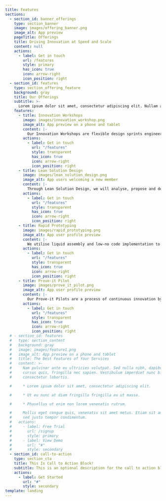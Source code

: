 ```yaml
---
title: Features
sections:
  - section_id: banner_offerings
    type: section_banner
    image: images/offering_banner.png
    image_alt: App preview
    pageTitle: Offerings
    title: Driving Innovation at Speed and Scale
    content: null
    actions:
      - label: Get in touch
        url: /features
        style: primary
        has_icon: true
        icon: arrow-right
        icon_position: right
  - section_id: features
    type: section_offering_feature
    background: gray
    title: Our Offerings
    subtitle: >-
      Lorem ipsum dolor sit amet, consectetur adipiscing elit. Nullam a metus quis lorem malesuada luctus.
    features:
      - title: Innovation Workshops
        image: images/innovation_workshop.png
        image_alt: App preview on a phone and tablet
        content: |-
          Our Innovation Workshops are flexible design sprints engineered to answer critical business questions through design, prototyping, and testing ideas with you.
        actions:
          - label: Get in touch
            url: "/features"
            style: transparent
            has_icon: true
            icon: arrow-right
            icon_position: right
      - title: Lean Solution Design
        image: images/lean_solution_design.png
        image_alt: App users welcoming a new member
        content: |-
          Through Lean Solution Design, we will analyse, propose and determine technologies that will be involved in actionable plans that solve your every business requirements identified.
        actions:
          - label: Get in touch
            url: "/features"
            style: transparent
            has_icon: true
            icon: arrow-right
            icon_position: right
      - title: Rapid Prototyping
        image: images/rapid_prototyping.png
        image_alt: App user profile preview
        content: |-
          We utilise liquid assembly and low-no code implementation to iteratively churn out sufficiently complex solutions in short time spans, reaching potential solutions early and at minimal costs.
        actions:
          - label: Get in touch
            url: "/features"
            style: transparent
            has_icon: true
            icon: arrow-right
            icon_position: right
      - title: Prove-it Pilot
        image: images/prove_it_pilot.png
        image_alt: App user profile preview
        content: |-
          Our Prove-it Pilots are a process of continuous innovation by iteratively designing and delivering validated innovation solution through rapid iterative development and data driven experimentation.
        actions:
          - label: Get in touch
            url: "/features"
            style: transparent
            has_icon: true
            icon: arrow-right
            icon_position: right
  # - section_id: features
  #   type: section_content
  #   background: gray
  #   image: images/feature1.png
  #   image_alt: App preview on a phone and tablet
  #   title: The Best Features of Your Services
  #   content: >-
  #     Nam pulvinar ante eu ultricies volutpat. Sed nulla nibh, dapibus sit amet
  #     cursus quis, fringilla nec sapien. Vestibulum imperdiet nunc bibendum
  #     consectetur lobortis.

  #     * Lorem ipsum dolor sit amet, consectetur adipiscing elit.

  #     * Ut eu nunc at diam fringilla fringilla eu ut massa.

  #     * Phasellus ut enim non lorem venenatis rutrum.

  #     Mollis eget congue quis, venenatis sit amet metus. Etiam sit amet tortor
  #     sed justo tempor condimentum.
  #   actions:
  #     - label: Free Trial
  #       url: /signup
  #       style: primary
  #     - label: View Demo
  #       url: "#"
  #       style: secondary
  - section_id: call-to-action
    type: section_cta
    title: This Is Call to Action Block!
    subtitle: This is an optional description for the call to action block.
    actions:
      - label: Get Started
        url: "#"
        style: secondary
template: landing
---
```

